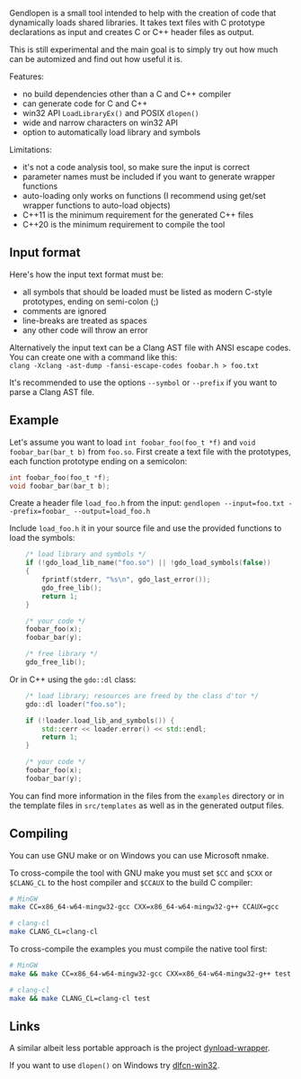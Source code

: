 Gendlopen is a small tool intended to help with the creation of code that
dynamically loads shared libraries.
It takes text files with C prototype declarations as input and creates C or C++
header files as output.

This is still experimental and the main goal is to simply try out how much can
be automized and find out how useful it is.

Features:
 * no build dependencies other than a C and C++ compiler
 * can generate code for C and C++
 * win32 API `LoadLibraryEx()` and POSIX `dlopen()`
 * wide and narrow characters on win32 API
 * option to automatically load library and symbols

Limitations:
 * it's not a code analysis tool, so make sure the input is correct
 * parameter names must be included if you want to generate wrapper functions
 * auto-loading only works on functions (I recommend using get/set wrapper functions to auto-load objects)
 * C++11 is the minimum requirement for the generated C++ files
 * C++20 is the minimum requirement to compile the tool


Input format
------------

Here's how the input text format must be:

 * all symbols that should be loaded must be listed as modern C-style prototypes, ending on semi-colon (;)
 * comments are ignored
 * line-breaks are treated as spaces
 * any other code will throw an error

Alternatively the input text can be a Clang AST file with ANSI escape codes.
You can create one with a command like this:<br>
`clang -Xclang -ast-dump -fansi-escape-codes foobar.h > foo.txt`

It's recommended to use the options `--symbol` or `--prefix` if you want to parse a Clang AST file.


Example
-------

Let's assume you want to load `int foobar_foo(foo_t *f)` and `void foobar_bar(bar_t b)` from `foo.so`.
First create a text file with the prototypes, each function prototype ending on a semicolon:

``` C
int foobar_foo(foo_t *f);
void foobar_bar(bar_t b);
```

Create a header file `load_foo.h` from the input:
`gendlopen --input=foo.txt --prefix=foobar_ --output=load_foo.h`

Include `load_foo.h` it in your source file and use the provided functions to load the symbols:
``` C
    /* load library and symbols */
    if (!gdo_load_lib_name("foo.so") || !gdo_load_symbols(false))
    {
        fprintf(stderr, "%s\n", gdo_last_error());
        gdo_free_lib();
        return 1;
    }

    /* your code */
    foobar_foo(x);
    foobar_bar(y);

    /* free library */
    gdo_free_lib();
```

Or in C++ using the `gdo::dl` class:
``` C++
    /* load library; resources are freed by the class d'tor */
    gdo::dl loader("foo.so");

    if (!loader.load_lib_and_symbols()) {
        std::cerr << loader.error() << std::endl;
        return 1;
    }

    /* your code */
    foobar_foo(x);
    foobar_bar(y);
```

You can find more information in the files from the `examples` directory or
in the template files in `src/templates` as well as in the generated output files.


Compiling
---------

You can use GNU make or on Windows you can use Microsoft nmake.

To cross-compile the tool with GNU make you must set `$CC` and `$CXX` or `$CLANG_CL`
to the host compiler and `$CCAUX` to the build C compiler:
``` sh
# MinGW
make CC=x86_64-w64-mingw32-gcc CXX=x86_64-w64-mingw32-g++ CCAUX=gcc

# clang-cl
make CLANG_CL=clang-cl
```

To cross-compile the examples you must compile the native tool first:
```sh
# MinGW
make && make CC=x86_64-w64-mingw32-gcc CXX=x86_64-w64-mingw32-g++ test

# clang-cl
make && make CLANG_CL=clang-cl test
```


Links
-----

A similar albeit less portable approach is the project [dynload-wrapper](https://github.com/hpvb/dynload-wrapper).

If you want to use `dlopen()` on Windows try [dlfcn-win32](https://github.com/dlfcn-win32/dlfcn-win32).

